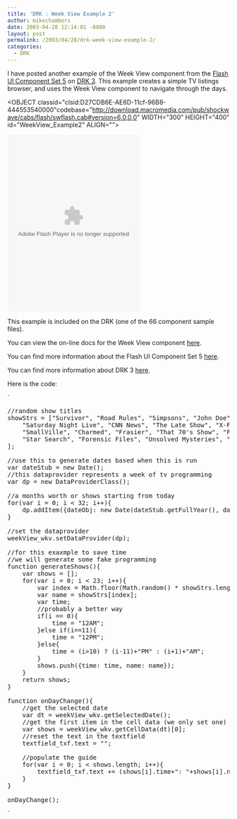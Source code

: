 ```yaml
---
title: 'DRK : Week View Example 2'
author: mikechambers
date: 2003-04-28 12:14:01 -0800
layout: post
permalink: /2003/04/28/drk-week-view-example-2/
categories:
  - DRK
---
```



I have posted another example of the Week View component from the [Flash UI Component Set 5][1] on [DRK 3][2]. This example creates a simple TV listings browser, and uses the Week View component to navigate through the days.

<!--more-->

  
<OBJECT classid="clsid:D27CDB6E-AE6D-11cf-96B8-444553540000"codebase="http://download.macromedia.com/pub/shockwave/cabs/flash/swflash.cab#version=6,0,0,0" WIDTH="300" HEIGHT="400" id="WeekView_Example2" ALIGN="">
  <PARAM NAME=movie VALUE="/mesh/drk/WeekView_Example2.swf"> <PARAM NAME=quality VALUE=high> <PARAM NAME=bgcolor VALUE=#FFFFFF> <EMBED src="/mesh/drk/WeekView_Example2.swf" quality=high bgcolor=#FFFFFF WIDTH="300" HEIGHT="400" NAME="WeekView_Example2" ALIGN="" TYPE="application/x-shockwave-flash" PLUGINSPAGE="http://www.macromedia.com/go/getflashplayer"></EMBED>
</OBJECT>

This example is included on the DRK (one of the 66 component sample files).

You can view the on-line docs for the Week View component [here][3].

You can find more information about the Flash UI Component Set 5 [here][1].

You can find more information about DRK 3 [here][4].

Here is the code:

`
<pre>
//random show titles
showStrs = ["Survivor", "Road Rules", "Simpsons", "John Doe", "24", "American Chopper", 
	"Saturday Night Live", "CNN News", "The Late Show", "X-Files", "South Park", "Man Show",
	"SmallVille", "Charmed", "Frasier", "That 70's Show", "Friends", "American Idol", 
	"Star Search", "Forensic Files", "Unsolved Mysteries", "Sliders"
];

//use this to generate dates based when this is run
var dateStub = new Date();
//this dataprovider represents a week of tv programming
var dp = new DataProviderClass();

//a months worth or shows starting from today
for(var i = 0; i < 32; i++){
	dp.addItem({dateObj: new Date(dateStub.getFullYear(), dateStub.getMonth(), dateStub.getDate()+i), data: generateShows()});
}

//set the dataprovider
weekView_wkv.setDataProvider(dp);

//for this exaxmple to save time
//we will generate some fake programming 
function generateShows(){
	var shows = [];
	for(var i = 0; i < 23; i++){
		var index = Math.floor(Math.random() * showStrs.length);
		var name = showStrs[index];
		var time;
		//probably a better way
		if(i == 0){
			time = "12AM";			
		}else if(i==11){
			time = "12PM";
		}else{
			time = (i>10) ? (i-11)+"PM" : (i+1)+"AM";			
		}
		shows.push({time: time, name: name});
	}
	return shows;
}

function onDayChange(){
	//get the selected date
	var dt = weekView_wkv.getSelectedDate();
	//get the first item in the cell data (we only set one)
	var shows = weekView_wkv.getCellData(dt)[0];
	//reset the text in the textfield
	textfield_txf.text = "";
	
	//populate the guide
	for(var i = 0; i < shows.length; i++){
		textfield_txf.text += (shows[i].time+": "+shows[i].name+"\n");
	}
}

onDayChange();
</pre>
<p>`

 [1]: http://www.macromedia.com/software/drk/productinfo/product_overview/volume3/flashmx.html
 [2]: http://www.macromedia.com/software/drk/productinfo/product_overview/volume3/
 [3]: http://www.macromedia.com/software/drk/productinfo/product_overview/volume3/drk3_docs/index.html
 [4]: http://www.macromedia.com/software/drk/